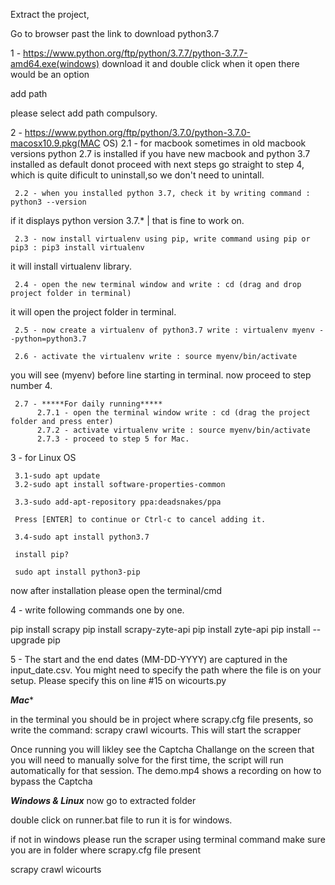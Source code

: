 Extract the project,

Go to browser past the link to download python3.7

1 - https://www.python.org/ftp/python/3.7.7/python-3.7.7-amd64.exe(windows)
download it and double click when it open there would be an option

add path 

please select add path compulsory.


2 - https://www.python.org/ftp/python/3.7.0/python-3.7.0-macosx10.9.pkg(MAC OS)
     2.1 - for macbook sometimes in old macbook versions python 2.7 is installed if you have new macbook and python 3.7 installed as default donot proceed with next steps go straight to step 4, which is quite dificult to uninstall,so we don't need to unintall. 
     
     2.2 - when you installed python 3.7, check it by writing command : python3 --version
if it displays python version 3.7.* | that is fine to work on.

     2.3 - now install virtualenv using pip, write command using pip or pip3 : pip3 install virtualenv
it will install virtualenv library.

     2.4 - open the new terminal window and write : cd (drag and drop project folder in terminal)
it will open the project folder in terminal.

     2.5 - now create a virtualenv of python3.7 write : virtualenv myenv --python=python3.7

     2.6 - activate the virtualenv write : source myenv/bin/activate
you will see (myenv) before line starting in terminal. now proceed to step number 4.

     2.7 - *****For daily running*****
          2.7.1 - open the terminal window write : cd (drag the project folder and press enter)
          2.7.2 - activate virtualenv write : source myenv/bin/activate
          2.7.3 - proceed to step 5 for Mac.



3 - for Linux OS

     3.1-sudo apt update
     3.2-sudo apt install software-properties-common

     3.3-sudo add-apt-repository ppa:deadsnakes/ppa

     Press [ENTER] to continue or Ctrl-c to cancel adding it.

     3.4-sudo apt install python3.7

     install pip?

     sudo apt install python3-pip

now after installation please open the terminal/cmd

4 - write following commands one by one.

pip install scrapy
pip install scrapy-zyte-api
pip install zyte-api
pip install --upgrade pip

5 - The start and the end dates (MM-DD-YYYY) are captured in the input_date.csv. You might need to specify the path where the file is on your setup. Please specify this on line #15 on wicourts.py

*****************Mac******************

in the terminal you should be in project where scrapy.cfg file presents, so write the command: scrapy crawl wicourts. This will start the scrapper

Once running you will likley see the Captcha Challange on the screen that you will need to manually solve for the first time, the script will run automatically for that session. The demo.mp4 shows a recording on how to bypass the Captcha


*****************Windows & Linux***************** 
now go to extracted folder


double click on runner.bat file to run it is for windows.

if not in windows please run the scraper using terminal command make sure you are in folder where scrapy.cfg file present


scrapy crawl wicourts


